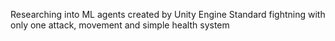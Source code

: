 Researching into ML agents created by Unity Engine
Standard fightning with only one attack, movement and simple health system
